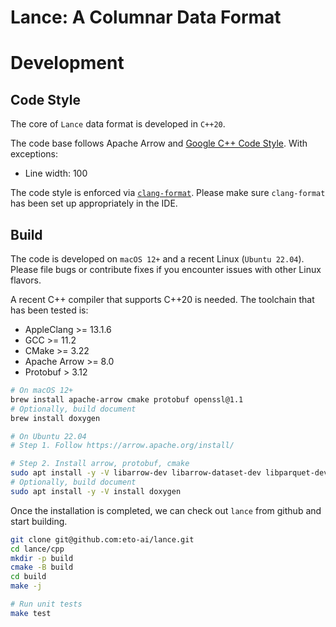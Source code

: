 # Lance: A Columnar Data Format


# Development

## Code Style

The core of `Lance` data format is developed in `C++20`.

The code base follows Apache Arrow and [Google C++ Code Style](https://google.github.io/styleguide/cppguide.html).
With exceptions:
* Line width: 100

The code style is enforced via [`clang-format`](https://clang.llvm.org/docs/ClangFormat.html). Please make sure `clang-format` has been set up appropriately in the IDE.

## Build

The code is developed on `macOS 12+` and a recent Linux (`Ubuntu 22.04`). Please file bugs or contribute fixes if you encounter issues with other Linux flavors.

A recent C++ compiler that supports C++20 is needed. The toolchain that has been tested is:

* AppleClang >= 13.1.6
* GCC >= 11.2
* CMake >= 3.22
* Apache Arrow >= 8.0
* Protobuf > 3.12

```sh
# On macOS 12+
brew install apache-arrow cmake protobuf openssl@1.1
# Optionally, build document
brew install doxygen
```

```sh
# On Ubuntu 22.04
# Step 1. Follow https://arrow.apache.org/install/

# Step 2. Install arrow, protobuf, cmake
sudo apt install -y -V libarrow-dev libarrow-dataset-dev libparquet-dev libarrow-python-dev cmake libprotobuf-dev
# Optionally, build document
sudo apt install -y -V install doxygen
```

Once the installation is completed, we can check out `lance` from github and start building.

```sh
git clone git@github.com:eto-ai/lance.git
cd lance/cpp
mkdir -p build
cmake -B build
cd build
make -j

# Run unit tests
make test
```
